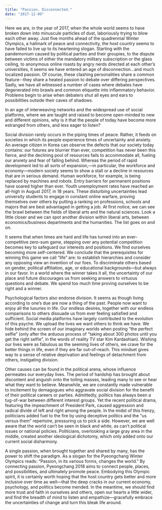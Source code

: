 ```yaml
---
title: "Passion. Disconnected."
date: "2017-12-09"
---
```


Here we are, in the year of 2017, when the whole world seems to have broken down into minuscule particles of dust, laboriously trying to blow each other away. Just five months ahead of the quadrennial Winter Olympics, a hallmark of peace and connectivity, the host country seems to have failed to live up to its heartening slogan. Starting with the pandemonium caused by political parties and their groupies, to the dispute between victims of either the mandatory military subscription or the glass ceiling, to anonymous online roasts by angry nerds directed at each other’s universities, it seems we have entered an age of disconnection...and much localized passion. Of course, these clashing personalities share a common feature--they share a heated passion to debate over differing perspectives. Sadly, we have all witnessed a number of cases where debates have degenerated into brawls and common etiquette into inflammatory behavior. Problems begin to arise when debaters shut all eyes and ears to possibilities outside their caves of shadows.

In an age of interweaving networks and the widespread use of social platforms, where we are taught and raised to become open-minded to new and different opinions, why is it that the people of today have become more estranged from others, and less eager to listen?

Social division rarely occurs in the piping times of peace. Rather, it feeds on societies in which its people experience times of uncertainty and anxiety. An average citizen in Korea can observe the defects that our society today contains: our futures are blurrier than ever, competition has never been this fierce, and the declining pool of resources fails to accommodate all, fueling our anxiety and fear of falling behind. Whereas the period of rapid development led to all sorts of expansion,—in particular, the workforce and economy—modern society seems to show a stall or a decline in resources that are in serious demand. Human workforce, for example, is being replaced by machines and robots. Entry barriers for permanent positions have soared higher than ever. Youth unemployment rates have reached an all-high in August 2017, in 18 years. These disturbing uncertainties lead university students to engage in constant online warfare, proving themselves over others by putting a ranking on professions, schools and majors that are best advantaged in getting a job. At first notice, we can see the brawl between the fields of liberal arts and the natural sciences. Look a little closer and we can spot another division within liberal arts, between economics/business departments and the humanities. The list goes on and on.

It seems that when times are hard and life has turned into an ever-competitive zero-sum game, stepping over any potential competition becomes key to safeguard our interests and positions. We find ourselves becoming more self-centered. We conclude that the prerequisites for winning this game we call “life” are: to establish hierarchies and consider any opposing view an invention of our foes. To discriminate others based on gender, political affiliation, age, or educational backgrounds—but always in our favor. In a world where the winner takes it all, the uncertainty of our place and future discourages us from seeking answers to virtuous questions and debate. We spend too much time proving ourselves to be right and a winner.

Psychological factors also endorse division. It seems as though living according to one’s due are now a thing of the past. People now want to enjoy all the luxuries in life. Our endless desires, together with our endless comparisons to others dissuade us from ever feeling satisfied and sufficient. Social media platforms have largely contributed to the evolution of this psyche. We upload the lives we want others to think we have. We hide behind the screen of our imaginary worlds when posting “the perfect selfie” (only after the arduous process of “taking about 300 photos until you get the right selfie”, in the words of reality TV star Kim Kardashian). Wishing our lives were as fabulous as the seeming lives of others, we crave for the better things in life, even if they are far out-of-reach. This mindset gives way to a sense of relative deprivation and feelings of detachment from others, instigating division.

Other causes can be found in the political arena, whose influence permeates our everyday lives. The period of hardship has brought about discontent and anguish onto the toiling masses, leading many to see or hear what they want to believe. Meanwhile, we are constantly made vulnerable to incitement by demagogues who aggravate social division for the benefit of their political careers or parties. Admittedly, politics has always been a tug-of-war between different interest groups. Yet the recent political drama, featuring the impeachment of President Park, caused aggression and radical divide of left and right among the people. In the midst of this frenzy, politicians added fuel to the fire by using deceptive politics and the “us versus them” repertoire, pressuring us to pick a side. However, we are well aware that the world can’t be seen in black and white, as can’t political issues or national policies. Politicians, overlooking a large gray area in the middle, created another ideological dichotomy, which only added onto our current social disharmony.

A single passion, when brought together and shared by many, has the power to shift the paradigm. As a slogan for the Pyeongchang Winter Olympics reads: “Passion, in its various forms, changes the world.” By connecting passion, Pyeongchang 2018 aims to connect people, places, and possibilities, and ultimately promote peace. Embodying this Olympic spirit, it is certainly worth hoping that the host country gets better and more inclusive over time as well—that the deep cracks in our current economy, psychology, and politics become mended. In the meantime, we should find more trust and faith in ourselves and others, open our hearts a little wider, and find the breadth of mind to listen and empathize—gracefully embrace the uncertainties of change and turn this bleak life around.
